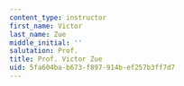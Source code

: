 ```yaml
---
content_type: instructor
first_name: Victor
last_name: Zue
middle_initial: ''
salutation: Prof.
title: Prof. Victor Zue
uid: 5fa604ba-b673-f897-914b-ef257b3ff7d7
---
```

